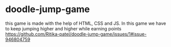# doodle-jump-game
this game is made with the help of HTML, CSS  and JS. In this game we have to keep jumping higher and higher while earning points
https://github.com/Ritika-patel/doodle-jump-game/issues/1#issue-946804759
